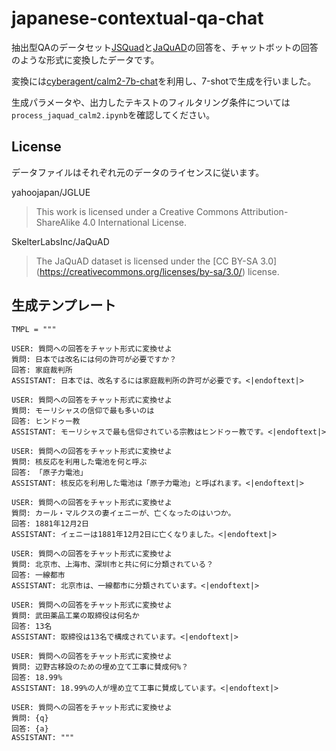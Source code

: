 # japanese-contextual-qa-chat

抽出型QAのデータセット[JSQuad](https://github.com/yahoojapan/JGLUE)と[JaQuAD](https://github.com/SkelterLabsInc/JaQuAD)の回答を、チャットボットの回答のような形式に変換したデータです。

変換には[cyberagent/calm2-7b-chat](https://huggingface.co/cyberagent/calm2-7b-chat)を利用し、7-shotで生成を行いました。

生成パラメータや、出力したテキストのフィルタリング条件については```process_jaquad_calm2.ipynb```を確認してください。


## License

データファイルはそれぞれ元のデータのライセンスに従います。

yahoojapan/JGLUE
> This work is licensed under a Creative Commons Attribution-ShareAlike 4.0 International License.

SkelterLabsInc/JaQuAD
> The JaQuAD dataset is licensed under the [CC BY-SA 3.0] (https://creativecommons.org/licenses/by-sa/3.0/) license.


## 生成テンプレート

```
TMPL = """

USER: 質問への回答をチャット形式に変換せよ
質問: 日本では改名には何の許可が必要ですか？
回答: 家庭裁判所
ASSISTANT: 日本では、改名するには家庭裁判所の許可が必要です。<|endoftext|>

USER: 質問への回答をチャット形式に変換せよ
質問: モーリシャスの信仰で最も多いのは
回答: ヒンドゥー教
ASSISTANT: モーリシャスで最も信仰されている宗教はヒンドゥー教です。<|endoftext|>

USER: 質問への回答をチャット形式に変換せよ
質問: 核反応を利用した電池を何と呼ぶ
回答: 「原子力電池」
ASSISTANT: 核反応を利用した電池は「原子力電池」と呼ばれます。<|endoftext|>

USER: 質問への回答をチャット形式に変換せよ
質問: カール・マルクスの妻イェニーが、亡くなったのはいつか。
回答: 1881年12月2日
ASSISTANT: イェニーは1881年12月2日に亡くなりました。<|endoftext|>

USER: 質問への回答をチャット形式に変換せよ
質問: 北京市、上海市、深圳市と共に何に分類されている？
回答: 一線都市
ASSISTANT: 北京市は、一線都市に分類されています。<|endoftext|>

USER: 質問への回答をチャット形式に変換せよ
質問: 武田薬品工業の取締役は何名か
回答: 13名
ASSISTANT: 取締役は13名で構成されています。<|endoftext|>

USER: 質問への回答をチャット形式に変換せよ
質問: 辺野古移設のための埋め立て工事に賛成何%？
回答: 18.99%
ASSISTANT: 18.99%の人が埋め立て工事に賛成しています。<|endoftext|>

USER: 質問への回答をチャット形式に変換せよ
質問: {q}
回答: {a}
ASSISTANT: """
```

